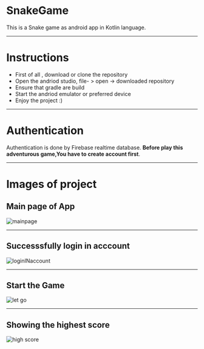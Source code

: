 # SnakeGame
This is a Snake game as android app in Kotlin language. 

---
# Instructions
 - First of all , download or clone the repository
 - Open the andriod studio, file- > open -> downloaded repository
 - Ensure that gradle are build
 - Start the andriod emulator or preferred device
 - Enjoy the project :)
 
 ---
 
 # Authentication
 Authentication is done by Firebase realtime database. **Before play this adventurous game,You have to create account first**.
 
 ---
 
 # Images of project
 
 ## Main page of App
 
 ![mainpage](https://user-images.githubusercontent.com/65533457/82310596-d6b15c00-9981-11ea-94dd-a01870b4a708.png)
 
 ---
 
 ## Successsfully login in acccount
 
 ![loginINaccount](https://user-images.githubusercontent.com/65533457/82310791-0f513580-9982-11ea-9e67-5ed0692ef321.png)
 
 ---
 ## Start the Game
 
 ![let go](https://user-images.githubusercontent.com/65533457/82310881-2ee85e00-9982-11ea-8222-bdbb9011da97.png)
 
 ---
 ## Showing the highest score
 
 ![high score](https://user-images.githubusercontent.com/65533457/82310959-4cb5c300-9982-11ea-90b2-a5955ad8fe47.png)
